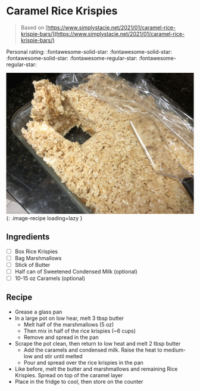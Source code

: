 # Caramel Rice Krispies

> Based on [https://www.simplystacie.net/2021/01/caramel-rice-krispie-bars/](https://www.simplystacie.net/2021/01/caramel-rice-krispie-bars/)

<!-- {cts} rating=3; (User can specify rating on scale of 1-5) -->

Personal rating: :fontawesome-solid-star: :fontawesome-solid-star: :fontawesome-solid-star: :fontawesome-regular-star: :fontawesome-regular-star:

<!-- {cte} -->

<!-- {cts} name_image=caramel_rice_krispies.jpeg; (User can specify image name) -->

![caramel_rice_krispies.jpeg](./caramel_rice_krispies.jpeg){: .image-recipe loading=lazy }

<!-- {cte} -->

## Ingredients

- [ ] Box Rice Krispies
- [ ] Bag Marshmallows
- [ ] Stick of Butter
- [ ] Half can of Sweetened Condensed Milk (optional)
- [ ] 10-15 oz Caramels (optional)

## Recipe

- Grease a glass pan
- In a large pot on low hear, melt 3 tbsp butter
    - Melt half of the marshmallows (5 oz)
    - Then mix in half of the rice krispies (~6 cups)
    - Remove and spread in the pan
- Scrape the pot clean, then return to low heat and melt 2 tbsp butter
    - Add the caramels and condensed milk. Raise the heat to medium-low and stir until melted
    - Pour and spread over the rice krispies in the pan
- Like before, melt the butter and marshmallows and remaining Rice Krispies. Spread on top of the caramel layer
- Place in the fridge to cool, then store on the counter
